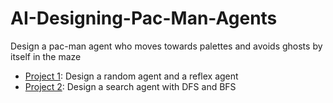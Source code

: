 # AI-Designing-Pac-Man-Agents
Design a pac-man agent who moves towards palettes and avoids ghosts by itself in the maze
* [Project 1](https://github.com/clairew2018/AI-Designing-Pac-Man-Agents/blob/master/PROJECT1_README.md): Design a random agent and a reflex agent 
* [Project 2](https://github.com/clairew2018/AI-Designing-Pac-Man-Agents/blob/master/PROJECT2_README.md): Design a search agent with DFS and BFS
